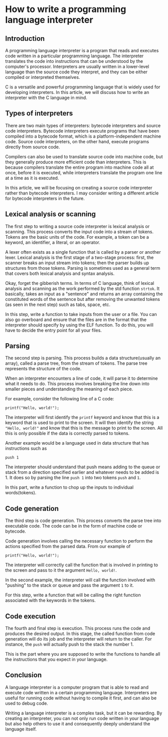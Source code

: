 # How to write a programming language interpreter

## Introduction
A programming language interpreter is a program that reads and executes code written in a particular programming language. The interpreter translates the code into instructions that can be understood by the computer's processor. Interpreters are usually written in a lower-level language than the source code they interpret, and they can be either compiled or interpreted themselves.

C is a versatile and powerful programming language that is widely used for developing interpreters. In this article, we will discuss how to write an interpreter with the C language in mind.

## Types of interpreters

There are two main types of interpreters: bytecode interpreters and source code interpreters. Bytecode interpreters execute programs that have been compiled into a bytecode format, which is a platform-independent machine code. Source code interpreters, on the other hand, execute programs directly from source code.

Compilers can also be used to translate source code into machine code, but they generally produce more efficient code than interpreters. This is because compilers translate the entire program into machine code all at once, before it is executed, while interpreters translate the program one line at a time as it is executed.

In this article, we will be focusing on creating a source code interpreter rather than bytecode interpreters. I may consider writing a different article for bytecode interpreters in the future.

## Lexical analysis or scanning

The first step to writing a source code interpreter is lexical analysis or scanning. This process converts the input code into a stream of tokens. Tokens are the basic units of the code. For example, a token can be a keyword, an identifier, a literal, or an operator.

A lexer often exists as a single function that is called by a parser or another lexer. Lexical analysis is the first stage of a two-stage process: first, the scanner breaks an input stream into tokens; then the parser builds up structures from those tokens. Parsing is sometimes used as a general term that covers both lexical analysis and syntax analysis.

Okay, forget the gibberish terms. In terms of C language, think of lexical analysis and scanning as the work performed by the std function `strtok`. It basically, takes an input as a "sentence" and returns an array containing the constituted words of the sentence but after removing the unwanted tokens (as seen in the next step) such as tabs, space, etc.

In this step, write a function to take inputs from the user or a file. You can also go overboard and ensure that the files are in the format that the interpreter should specify by using the ELF function. To do this, you will have to decide the entry point for all your files.

## Parsing

The second step is parsing. This process builds a data structure(usually an array), called a parse tree, from the stream of tokens. The parse tree represents the structure of the code.

When an interpreter encounters a line of code, it will parse it to determine what it needs to do. This process involves breaking the line down into smaller pieces and understanding the meaning of each piece.

For example, consider the following line of a C code:

```
printf("Hello, world!");
```
The interpreter will first identify the `printf` keyword and know that this is a keyword that is used to print to the screen. It will then identify the string `"Hello, world!"` and know that this is the message to print to the screen. All this is only possible if the data is correctly parsed to tokens.

Another example would be a language used in data structure that has instructions such as
```
push 1
```
The interpreter should understand that push means adding to the queue or stack from a direction specified earlier and whatever needs to be added is 1. It does so by parsing the line `push 1` into two tokens `push` and `1`.

In this part, write a function to chop up the inputs to individual words(tokens).

## Code generation

The third step is code generation. This process converts the parse tree into executable code. The code can be in the form of machine code or bytecode.

Code generation involves calling the necessary function to perform the actions specified from the parsed data. From our example of

```
printf("Hello, world!");
```
The interpreter will correctly call the function that is involved in printing to the screen and pass to it the argument `Hello, world!`. 

In the second example, the interpreter will call the function involved with "pushing" to the stack or queue and pass the argument `1` to it.

For this step, write a function that will be calling the right function associated with the keywords in the tokens.

## Code execution
The fourth and final step is execution. This process runs the code and produces the desired output. In this stage, the called function from code generation will do its job and the interpreter will return to the caller.
For instance, the `push` will actually push to the stack the number 1.

This is the part where you are supposed to write the functions to handle all the instructions that you expect in your language.

## Conclusion

A language interpreter is a computer program that is able to read and execute code written in a certain programming language. Interpreters are useful for running code without having to compile it first, and can also be used to debug code.

Writing a language interpreter is a complex task, but it can be rewarding. By creating an interpreter, you can not only run code written in your language but also help others to use it and consequently deeply understand the language itself.
